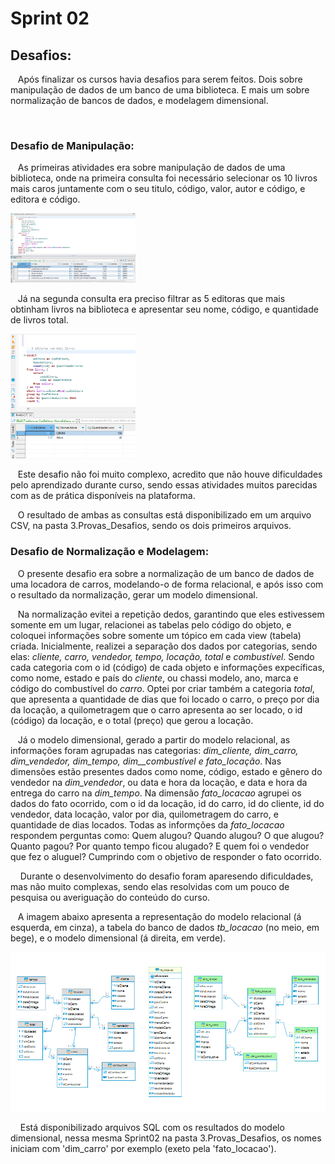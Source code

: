 # Sprint 02
## Desafios:
&nbsp;&nbsp;&nbsp;Após finalizar os cursos havia desafios para serem feitos. Dois sobre manipulação de dados de um banco de uma biblioteca. E mais um sobre normalização de bancos de dados, e modelagem dimensional. <p>
&nbsp;&nbsp;&nbsp; 
<p>
<p>

### Desafio de Manipulação:
&nbsp;&nbsp;&nbsp;As primeiras atividades era sobre manipulação de dados de uma biblioteca, onde na primeira consulta foi necessário selecionar os 10 livros mais caros juntamente com o seu titulo, código, valor, autor e código, e editora e código.
<p>
<img src=../imgs/livrosmaiscaros.png width=200> 
<p>
&nbsp;&nbsp;&nbsp;Já na segunda consulta era preciso filtrar as 5 editoras que mais obtinham livros na biblioteca e apresentar seu nome, código, e quantidade de livros total.
<p>
<img src=../imgs/maislivros.png width=200> <p>
&nbsp;&nbsp;&nbsp;Este desafio não foi muito complexo, acredito que não houve dificuldades pelo aprendizado durante curso, sendo essas atividades muitos parecidas com as de prática disponíveis na plataforma.
<p>&nbsp;&nbsp;&nbsp;O resultado de ambas as consultas está disponibilizado em um arquivo CSV, na pasta 3.Provas_Desafios, sendo os dois primeiros arquivos.<p>

### Desafio de Normalização e Modelagem:
&nbsp;&nbsp;&nbsp;O presente desafio era sobre a normalização de um banco de dados de uma locadora de carros, modelando-o de forma relacional, e após isso com o resultado da normalização, gerar um modelo dimensional.
<p>

&nbsp;&nbsp;&nbsp;Na normalização evitei a repetição dedos, garantindo que eles estivessem somente em um lugar, relacionei as tabelas pelo código do objeto, e coloquei informações sobre somente um tópico em cada view (tabela) criada. Inicialmente, realizei a separação dos dados por categorias, sendo elas: _cliente, carro, vendedor, tempo, locação, total_ e _combustível_. Sendo cada categoria com o id (código) de cada objeto e informações expecíficas, como nome, estado e país do _cliente_, ou chassi modelo, ano, marca e código do combustível do _carro_. Optei por criar também a categoria _total_, que apresenta a quantidade de dias que foi locado o carro, o preço por dia da locação, a quilometragem que o carro apresenta ao ser locado, o id (código) da locação, e o total (preço) que gerou a locação.
<p>

&nbsp;&nbsp;&nbsp;Já o modelo dimensional, gerado a partir do modelo relacional, as informações foram agrupadas nas categorias: *dim_cliente, dim_carro, dim_vendedor, dim_tempo, dim__combustível *e* fato_locação*. Nas dimensões estão presentes dados como nome, código, estado e gênero do vendedor na *dim_vendedor*, ou data e hora da locação, e data e hora da entrega do carro na *dim_tempo*. Na dimensão *fato_locacao* agrupei os dados do fato ocorrido, com o id da locação, id do carro, id do cliente, id do vendedor, data locação, valor por dia, quilometragem do carro, e quantidade de dias locados. Todas as informções da *fato_locacao* respondem perguntas como: Quem alugou? Quando alugou? O que alugou? Quanto pagou? Por quanto tempo ficou alugado? E quem foi o vendedor que fez o aluguel? Cumprindo com o objetivo de responder o fato ocorrido. <p>
&nbsp;&nbsp;&nbsp; Durante o desenvolvimento do desafio foram aparesendo dificuldades, mas não muito complexas, sendo elas resolvidas com um pouco de pesquisa ou averiguação do conteúdo do curso.

&nbsp;&nbsp;&nbsp;A imagem abaixo apresenta a representação do modelo relacional (á esquerda, em cinza), a tabela do banco de dados *tb_locacao* (no meio, em bege), e o modelo dimensional (á direita, em verde). <p>
<img src=../imgs/ModeloRelacional_e_Dimencinal.png width=600> <p>
&nbsp;&nbsp;&nbsp; Está disponibilizado arquivos SQL com os resultados do modelo dimensional, nessa mesma Sprint02 na pasta 3.Provas_Desafios, os nomes iniciam com 'dim_carro' por exemplo (exeto pela 'fato_locacao').
